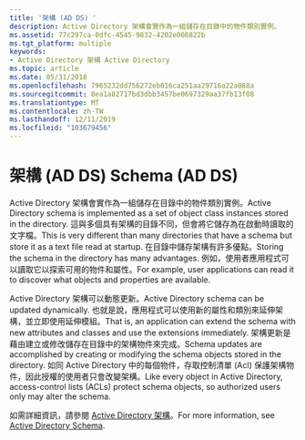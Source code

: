 ```yaml
---
title: '架構 (AD DS) '
description: Active Directory 架構會實作為一組儲存在目錄中的物件類別實例。
ms.assetid: 77c297ca-0dfc-4545-9832-4202e066822b
ms.tgt_platform: multiple
keywords:
- Active Directory 架構 Active Directory
ms.topic: article
ms.date: 05/31/2018
ms.openlocfilehash: 7965232dd756272eb016ca251aa29716a22a088a
ms.sourcegitcommit: 8ea1a82717bd3dbb3457be0697329aa37fb13f08
ms.translationtype: MT
ms.contentlocale: zh-TW
ms.lasthandoff: 12/11/2019
ms.locfileid: "103679456"
---
```

# <a name="schema-ad-ds"></a><span data-ttu-id="761e4-104">架構 (AD DS) </span><span class="sxs-lookup"><span data-stu-id="761e4-104">Schema (AD DS)</span></span>

<span data-ttu-id="761e4-105">Active Directory 架構會實作為一組儲存在目錄中的物件類別實例。</span><span class="sxs-lookup"><span data-stu-id="761e4-105">Active Directory schema is implemented as a set of object class instances stored in the directory.</span></span> <span data-ttu-id="761e4-106">這與多個具有架構的目錄不同，但會將它儲存為在啟動時讀取的文字檔。</span><span class="sxs-lookup"><span data-stu-id="761e4-106">This is very different than many directories that have a schema but store it as a text file read at startup.</span></span> <span data-ttu-id="761e4-107">在目錄中儲存架構有許多優點。</span><span class="sxs-lookup"><span data-stu-id="761e4-107">Storing the schema in the directory has many advantages.</span></span> <span data-ttu-id="761e4-108">例如，使用者應用程式可以讀取它以探索可用的物件和屬性。</span><span class="sxs-lookup"><span data-stu-id="761e4-108">For example, user applications can read it to discover what objects and properties are available.</span></span>

<span data-ttu-id="761e4-109">Active Directory 架構可以動態更新。</span><span class="sxs-lookup"><span data-stu-id="761e4-109">Active Directory schema can be updated dynamically.</span></span> <span data-ttu-id="761e4-110">也就是說，應用程式可以使用新的屬性和類別來延伸架構，並立即使用延伸模組。</span><span class="sxs-lookup"><span data-stu-id="761e4-110">That is, an application can extend the schema with new attributes and classes and use the extensions immediately.</span></span> <span data-ttu-id="761e4-111">架構更新是藉由建立或修改儲存在目錄中的架構物件來完成。</span><span class="sxs-lookup"><span data-stu-id="761e4-111">Schema updates are accomplished by creating or modifying the schema objects stored in the directory.</span></span> <span data-ttu-id="761e4-112">如同 Active Directory 中的每個物件，存取控制清單 (Acl) 保護架構物件，因此授權的使用者只會改變架構。</span><span class="sxs-lookup"><span data-stu-id="761e4-112">Like every object in Active Directory, access-control lists (ACLs) protect schema objects, so authorized users only may alter the schema.</span></span>

<span data-ttu-id="761e4-113">如需詳細資訊，請參閱 [Active Directory 架構](active-directory-schema.md)。</span><span class="sxs-lookup"><span data-stu-id="761e4-113">For more information, see [Active Directory Schema](active-directory-schema.md).</span></span>

 

 




